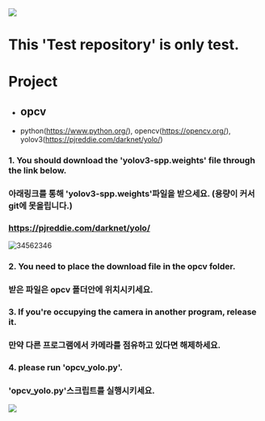 <img src="https://capsule-render.vercel.app/api?type=waving&color=8E24AA&height=150&section=header" />

# This 'Test repository' is only test.

# Project
- ## opcv
- python(https://www.python.org/), opencv(https://opencv.org/), yolov3(https://pjreddie.com/darknet/yolo/)
### 1. You should download the 'yolov3-spp.weights' file through the link below. 
###    아래링크를 통해 'yolov3-spp.weights'파일을 받으세요. (용량이 커서 git에 못올립니다.)
### https://pjreddie.com/darknet/yolo/
![34562346](https://github.com/kangminjun2024/Test_repository/assets/162010036/f27d3d98-6541-4f7f-91f5-657f8c409e64)  
  
### 2. You need to place the download file in the opcv folder.
###    받은 파일은 opcv 폴더안에 위치시키세요.  
  
### 3. If you're occupying the camera in another program, release it.
###    만약 다른 프로그램에서 카메라를 점유하고 있다면 해제하세요.  
  
### 4. please run 'opcv_yolo.py'.
###    'opcv_yolo.py'스크립트를 실행시키세요.  
  

<img src="https://capsule-render.vercel.app/api?type=waving&color=8E24AA&height=150&section=footer" />
